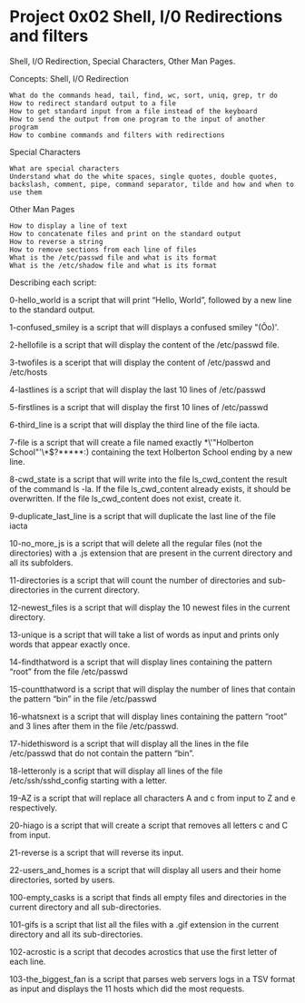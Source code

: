 # Project 0x02 Shell, I/0 Redirections and filters

Shell, I/O Redirection, Special Characters, Other Man Pages.

Concepts:
Shell, I/O Redirection

    What do the commands head, tail, find, wc, sort, uniq, grep, tr do
    How to redirect standard output to a file
    How to get standard input from a file instead of the keyboard
    How to send the output from one program to the input of another program
    How to combine commands and filters with redirections

Special Characters

    What are special characters
    Understand what do the white spaces, single quotes, double quotes, backslash, comment, pipe, command separator, tilde and how and when to use them

Other Man Pages

    How to display a line of text
    How to concatenate files and print on the standard output
    How to reverse a string
    How to remove sections from each line of files
    What is the /etc/passwd file and what is its format
    What is the /etc/shadow file and what is its format


Describing each script:

0-hello_world is a script that will print “Hello, World”, followed by a new line to the standard output.

1-confused_smiley is a script that will displays a confused smiley "(Ôo)'.

2-hellofile is a script that will display the content of the /etc/passwd file.

3-twofiles is a sceript that will display the content of /etc/passwd and /etc/hosts

4-lastlines is a script that will display the last 10 lines of /etc/passwd

5-firstlines is a script that will display the first 10 lines of /etc/passwd

6-third_line is a script that will display the third line of the file iacta.

7-file is a script that will create a file named exactly \*\\'"Holberton School"\'\\*$\?\*\*\*\*\*:) containing the text Holberton School ending by a new line.

8-cwd_state is a script that will write into the file ls_cwd_content the result of the command ls -la. If the file ls_cwd_content already exists, it should be overwritten. If the file ls_cwd_content does not exist, create it.

9-duplicate_last_line is a script that will duplicate the last line of the file iacta

10-no_more_js is a script that will delete all the regular files (not the directories) with a .js extension that are present in the current directory and all its subfolders.

11-directories is a script that will count the number of directories and sub-directories in the current directory.

12-newest_files is a script that will display the 10 newest files in the current directory.

13-unique is a script that will take a list of words as input and prints only words that appear exactly once.

14-findthatword is a script that will display lines containing the pattern “root” from the file /etc/passwd

15-countthatword is a script that will display the number of lines that contain the pattern “bin” in the file /etc/passwd

16-whatsnext is a script that will display lines containing the pattern “root” and 3 lines after them in the file /etc/passwd.

17-hidethisword is a script that will display all the lines in the file /etc/passwd that do not contain the pattern “bin”.

18-letteronly is a script that will display all lines of the file /etc/ssh/sshd_config starting with a letter.

19-AZ is a script that will replace all characters A and c from input to Z and e respectively.

20-hiago is a script that will create a script that removes all letters c and C from input.

21-reverse is a script that will reverse its input.

22-users_and_homes is a script that will display all users and their home directories, sorted by users.

100-empty_casks is a script that finds all empty files and directories in the current directory and all sub-directories.

101-gifs is a script that list all the files with a .gif extension in the current directory and all its sub-directories.

102-acrostic is a script that decodes acrostics that use the first letter of each line.

103-the_biggest_fan is a script that parses web servers logs in a TSV format as input and displays the 11 hosts which did the most requests.
